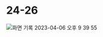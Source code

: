 # 24-26
![화면 기록 2023-04-06 오후 9 39 55](https://user-images.githubusercontent.com/76833478/230382335-ec62b0ca-5cf7-4c49-b3a1-344409c74d6e.gif)
